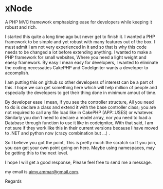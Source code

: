 xNode
=====

A PHP MVC framework emphasizing ease for developers while keeping it robust and rich.

I started this quite a long time ago but never get to finish it. I wanted a PHP framework to be simple and yet robust with many features out of the box. I must admit I am not very experienced in it and so that is why this code needs to be changed a lot before extending anything. I wanted to make a PHP framework for small websites, Where you need a light weight and eaesy framework. By easy I mean easy for developers, I wanted to eliminate the coding necessaties CakePHP and CodeIgniter wants a developer to accomplish. 

I am putting this on github so other developers of interest can be a part of this. I hope we can get something here which will help million of people and especially the developers to get their thing done in minimum amout of time.

By developer ease I mean, If you see the controller structure, All you need to do is declare a class and extend it with the base controller class; you are not required to call any file load like in CakePHP (APP::USES) or whatever. Similarly you don't need to declare a model array, nor you need to load a Database through function to use it like in codeignitor, With that said, I am not sure if they work like this in their current versions because I have moved to .NET and python now (crazy combination but ...) .

So I believe you got the point, This is pretty much the scratch so If you join, you can get your own point going on here. Maybe using namespaces, may be getting this to the next level.

I hope I will get a good response, Please feel free to send me a message.

my email is aimy.ammar@gmail.com.


Regards
